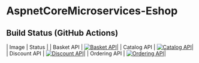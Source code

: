 # AspnetCoreMicroservices-Eshop

## Build Status (GitHub Actions)
| Image | Status |
| Basket API | [![Basket API](https://github.com/behdad088/AspnetCoreMicroservices-Eshop/actions/workflows/basket-api.yml/badge.svg)](https://github.com/behdad088/AspnetCoreMicroservices-Eshop/actions?query=workflow:basket-api)|
| Catalog API | [![Catalog API](https://github.com/behdad088/AspnetCoreMicroservices-Eshop/actions/workflows/catalog-api.yml/badge.svg)](https://github.com/behdad088/AspnetCoreMicroservices-Eshop/actions?query=workflow:catalog-api)|
| Discount API | [![Discount API](https://github.com/behdad088/AspnetCoreMicroservices-Eshop/actions/workflows/discount-api.yml/badge.svg)](https://github.com/behdad088/AspnetCoreMicroservices-Eshop/actions?query=workflow:discount-api)|
| Ordering API | [![Ordering API](https://github.com/behdad088/AspnetCoreMicroservices-Eshop/actions/workflows/ordering-api.yml/badge.svg)](https://github.com/behdad088/AspnetCoreMicroservices-Eshop/actions?query=workflow:ordering-api)|